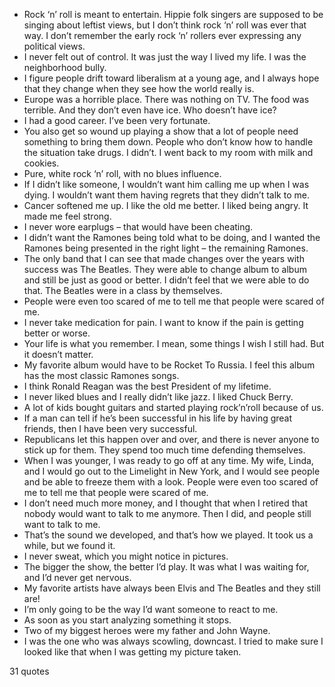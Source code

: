 - Rock ‘n’ roll is meant to entertain. Hippie folk singers are supposed to be singing about leftist views, but I don’t think rock ‘n’ roll was ever that way. I don’t remember the early rock ‘n’ rollers ever expressing any political views.
 - I never felt out of control. It was just the way I lived my life. I was the neighborhood bully.
 - I figure people drift toward liberalism at a young age, and I always hope that they change when they see how the world really is.
 - Europe was a horrible place. There was nothing on TV. The food was terrible. And they don’t even have ice. Who doesn’t have ice?
 - I had a good career. I’ve been very fortunate.
 - You also get so wound up playing a show that a lot of people need something to bring them down. People who don’t know how to handle the situation take drugs. I didn’t. I went back to my room with milk and cookies.
 - Pure, white rock ‘n’ roll, with no blues influence.
 - If I didn’t like someone, I wouldn’t want him calling me up when I was dying. I wouldn’t want them having regrets that they didn’t talk to me.
 - Cancer softened me up. I like the old me better. I liked being angry. It made me feel strong.
 - I never wore earplugs – that would have been cheating.
 - I didn’t want the Ramones being told what to be doing, and I wanted the Ramones being presented in the right light – the remaining Ramones.
 - The only band that I can see that made changes over the years with success was The Beatles. They were able to change album to album and still be just as good or better. I didn’t feel that we were able to do that. The Beatles were in a class by themselves.
 - People were even too scared of me to tell me that people were scared of me.
 - I never take medication for pain. I want to know if the pain is getting better or worse.
 - Your life is what you remember. I mean, some things I wish I still had. But it doesn’t matter.
 - My favorite album would have to be Rocket To Russia. I feel this album has the most classic Ramones songs.
 - I think Ronald Reagan was the best President of my lifetime.
 - I never liked blues and I really didn’t like jazz. I liked Chuck Berry.
 - A lot of kids bought guitars and started playing rock’n’roll because of us.
 - If a man can tell if he’s been successful in his life by having great friends, then I have been very successful.
 - Republicans let this happen over and over, and there is never anyone to stick up for them. They spend too much time defending themselves.
 - When I was younger, I was ready to go off at any time. My wife, Linda, and I would go out to the Limelight in New York, and I would see people and be able to freeze them with a look. People were even too scared of me to tell me that people were scared of me.
 - I don’t need much more money, and I thought that when I retired that nobody would want to talk to me anymore. Then I did, and people still want to talk to me.
 - That’s the sound we developed, and that’s how we played. It took us a while, but we found it.
 - I never sweat, which you might notice in pictures.
 - The bigger the show, the better I’d play. It was what I was waiting for, and I’d never get nervous.
 - My favorite artists have always been Elvis and The Beatles and they still are!
 - I’m only going to be the way I’d want someone to react to me.
 - As soon as you start analyzing something it stops.
 - Two of my biggest heroes were my father and John Wayne.
 - I was the one who was always scowling, downcast. I tried to make sure I looked like that when I was getting my picture taken.

31 quotes